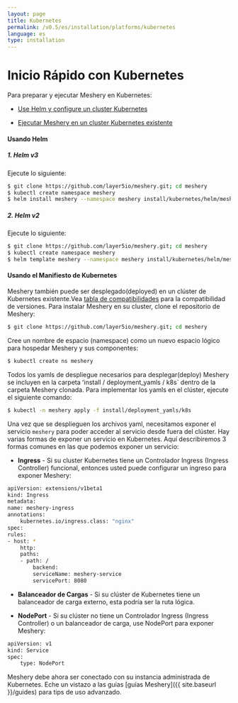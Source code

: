 ```yaml
---
layout: page
title: Kubernetes
permalink: /v0.5/es/installation/platforms/kubernetes
language: es
type: installation
---
```


# Inicio Rápido con Kubernetes

Para preparar y ejecutar Meshery en Kubernetes:

- [ Use Helm y configure un cluster Kubernetes ](#usando-helm)

- [Ejecutar Meshery en un cluster Kubernetes existente](#usando-el-manifiesto-de-kubernetes)

#### **Usando Helm**

##### 1. **Helm v3**

Ejecute lo siguiente:

```sh
$ git clone https://github.com/layer5io/meshery.git; cd meshery
$ kubectl create namespace meshery
$ helm install meshery --namespace meshery install/kubernetes/helm/meshery
```

##### 2. **Helm v2**

Ejecute lo siguiente:

```sh
$ git clone https://github.com/layer5io/meshery.git; cd meshery
$ kubectl create namespace meshery
$ helm template meshery --namespace meshery install/kubernetes/helm/meshery | kubectl apply -f -
```

#### **Usando el Manifiesto de Kubernetes**

Meshery también puede ser desplegado(deployed) en un clúster de Kubernetes existente.Vea [tabla de compatibilidades](#matriz-de-compatibilades) para la compatibilidad de versiones. Para instalar Meshery en su cluster, clone el repositorio de Meshery:

```sh
$ git clone https://github.com/layer5io/meshery.git; cd meshery
```

Cree un nombre de espacio (namespace) como un nuevo espacio lógico para hospedar Meshery y sus componentes:

```sh
$ kubectl create ns meshery
```

Todos los yamls de despliegue necesarios para desplegar(deploy) Meshery se incluyen en la carpeta ʻinstall / deployment_yamls / k8s` dentro de la carpeta Meshery clonada. Para implementar los yamls en el clúster, ejecute el siguiente comando:

```sh
$ kubectl -n meshery apply -f install/deployment_yamls/k8s
```

Una vez que se desplieguen los archivos yaml, necesitamos exponer el servicio `meshery` para poder acceder al servicio desde fuera del clúster. Hay varias formas de exponer un servicio en Kubernetes. Aquí describiremos 3 formas comunes en las que podemos exponer un servicio:

- **Ingress** - Si su cluster Kubernetes tiene un Controlador Ingress (Ingress Controller) funcional, entonces usted puede configurar un ingreso para exponer Meshery:

```sh
apiVersion: extensions/v1beta1
kind: Ingress
metadata:
name: meshery-ingress
annotations:
    kubernetes.io/ingress.class: "nginx"
spec:
rules:
- host: *
    http:
    paths:
    - path: /
        backend:
        serviceName: meshery-service
        servicePort: 8080
```

- **Balanceador de Cargas** -
  Si su clúster de Kubernetes tiene un balanceador de carga externo, esta podría ser la ruta lógica.

- **NodePort** -
  Si su clúster no tiene un Controlador Ingress (Ingress Controller) o un balanceador de carga, use NodePort para exponer Meshery:

```sh
apiVersion: v1
kind: Service
spec:
    type: NodePort
```

Meshery debe ahora ser conectado con su instancia administrada de Kubernetes. Eche un vistazo a las guías [guías Meshery]({{ site.baseurl }}/guides) para tips de uso advanzado.
